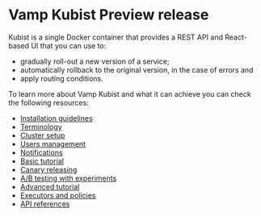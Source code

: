 # Vamp Kubist Preview release

Kubist is a single Docker container that provides a REST API and React-based UI that you can use to:

- gradually roll-out a new version of a service;
- automatically rollback to the original version, in the case of errors and
- apply routing conditions.

To learn more about Vamp Kubist and what it can achieve you can check the following resources:

* [Installation guidelines](INSTALLATION.md)
* [Terminology](TERMINOLOGY.md)
* [Cluster setup](SETUP.md)
* [Users management](USER_MANAGEMENT.md)
* [Notifications](NOTIFICATIONS.md)
* [Basic tutorial](BASIC_TUTORIAL.md)
* [Canary releasing](CANARY_RELEASE.md)
* [A/B testing with experiments](EXPERIMENTS.md)
* [Advanced tutorial](ADVANCED_TUTORIAL.md)
* [Executors and policies](EXECUTORS_AND_POLICIES.md)
* [API references](API.md)
